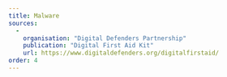 ```yaml
---
title: Malware
sources:
  -
    organisation: "Digital Defenders Partnership"
    publication: "Digital First Aid Kit"
    url: https://www.digitaldefenders.org/digitalfirstaid/
order: 4
---
```

